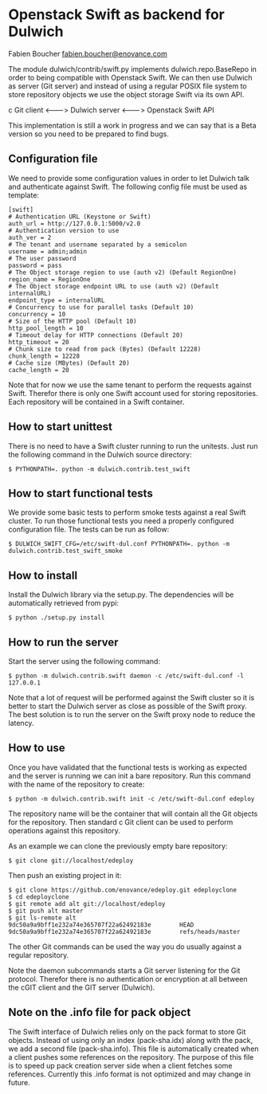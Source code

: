 Openstack Swift as backend for Dulwich
======================================
Fabien Boucher <fabien.boucher@enovance.com>

The module dulwich/contrib/swift.py implements dulwich.repo.BaseRepo
in order to being compatible with Openstack Swift.
We can then use Dulwich as server (Git server) and instead of using
a regular POSIX file system to store repository objects we use the
object storage Swift via its own API.

c Git client <---> Dulwich server <---> Openstack Swift API

This implementation is still a work in progress and we can say that
is a Beta version so you need to be prepared to find bugs.

Configuration file
------------------

We need to provide some configuration values in order to let Dulwich
talk and authenticate against Swift. The following config file must
be used as template:

    [swift]
    # Authentication URL (Keystone or Swift)
    auth_url = http://127.0.0.1:5000/v2.0
    # Authentication version to use
    auth_ver = 2
    # The tenant and username separated by a semicolon
    username = admin;admin
    # The user password
    password = pass
    # The Object storage region to use (auth v2) (Default RegionOne)
    region_name = RegionOne
    # The Object storage endpoint URL to use (auth v2) (Default internalURL)
    endpoint_type = internalURL
    # Concurrency to use for parallel tasks (Default 10)
    concurrency = 10
    # Size of the HTTP pool (Default 10)
    http_pool_length = 10
    # Timeout delay for HTTP connections (Default 20)
    http_timeout = 20
    # Chunk size to read from pack (Bytes) (Default 12228)
    chunk_length = 12228
    # Cache size (MBytes) (Default 20)
    cache_length = 20


Note that for now we use the same tenant to perform the requests
against Swift. Therefor there is only one Swift account used
for storing repositories. Each repository will be contained in
a Swift container.

How to start unittest
---------------------

There is no need to have a Swift cluster running to run the unitests.
Just run the following command in the Dulwich source directory:

    $ PYTHONPATH=. python -m dulwich.contrib.test_swift

How to start functional tests
-----------------------------

We provide some basic tests to perform smoke tests against a real Swift
cluster. To run those functional tests you need a properly configured
configuration file. The tests can be run as follow:

    $ DULWICH_SWIFT_CFG=/etc/swift-dul.conf PYTHONPATH=. python -m dulwich.contrib.test_swift_smoke

How to install
--------------

Install the Dulwich library via the setup.py. The dependencies will be
automatically retrieved from pypi:

    $ python ./setup.py install

How to run the server
---------------------

Start the server using the following command:

    $ python -m dulwich.contrib.swift daemon -c /etc/swift-dul.conf -l 127.0.0.1

Note that a lot of request will be performed against the Swift
cluster so it is better to start the Dulwich server as close
as possible of the Swift proxy. The best solution is to run
the server on the Swift proxy node to reduce the latency.

How to use
----------

Once you have validated that the functional tests is working as expected and
the server is running we can init a bare repository. Run this
command with the name of the repository to create:

    $ python -m dulwich.contrib.swift init -c /etc/swift-dul.conf edeploy

The repository name will be the container that will contain all the Git
objects for the repository. Then standard c Git client can be used to
perform operations against this repository.

As an example we can clone the previously empty bare repository:

    $ git clone git://localhost/edeploy

Then push an existing project in it:

    $ git clone https://github.com/enovance/edeploy.git edeployclone
    $ cd edeployclone
    $ git remote add alt git://localhost/edeploy
    $ git push alt master
    $ git ls-remote alt
    9dc50a9a9bff1e232a74e365707f22a62492183e        HEAD
    9dc50a9a9bff1e232a74e365707f22a62492183e        refs/heads/master

The other Git commands can be used the way you do usually against
a regular repository.

Note the daemon subcommands starts a Git server listening for the
Git protocol. Therefor there is no authentication or encryption
at all between the cGIT client and the GIT server (Dulwich).

Note on the .info file for pack object
--------------------------------------

The Swift interface of Dulwich relies only on the pack format
to store Git objects. Instead of using only an index (pack-sha.idx)
along with the pack, we add a second file (pack-sha.info). This file
is automatically created when a client pushes some references on the
repository. The purpose of this file is to speed up pack creation
server side when a client fetches some references. Currently this
.info format is not optimized and may change in future.
